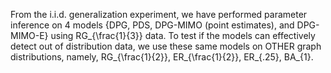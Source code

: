 From the i.i.d. generalization experiment, we have performed parameter inference on 4 models {DPG, PDS, DPG-MIMO (point estimates), and DPG-MIMO-E} using RG_{\frac{1}{3}} data. To test if the models can effectively detect out of distribution data, we use these same models on OTHER graph distributions, namely, RG_{\frac{1}{2}}, ER_{\frac{1}{2}}, ER_{.25}, BA_{1}.